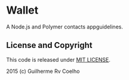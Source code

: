 # Wallet
A Node.js and Polymer contacts appguidelines.

## License and Copyright
This code is released under [MIT LICENSE](https://github.com/grvcoelho/wallet/edit/master/LICENSE).

2015 (c) Guilherme Rv Coelho